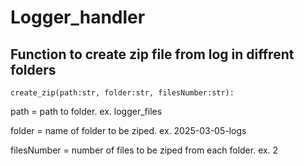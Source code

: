 # Logger_handler

## Function to create zip file from log in diffrent folders

```
create_zip(path:str, folder:str, filesNumber:str):

```
path = path to folder. ex. logger_files

folder = name of folder to be ziped. ex. 2025-03-05-logs

filesNumber = number of files to be ziped from each folder. ex. 2